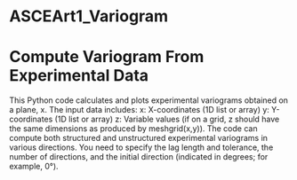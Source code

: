 # ASCEArt1_Variogram #####
# Compute Variogram From Experimental Data
This Python code calculates and plots experimental variograms obtained on a plane, x.
The input data includes:
x: X-coordinates (1D list or array)
y: Y-coordinates (1D list or array)
z: Variable values (if on a grid, z should have the same dimensions
as produced by meshgrid(x,y)).
The code can compute both structured and unstructured experimental variograms
in various directions. You need to specify the lag length and tolerance, the
number of directions, and the initial direction (indicated in degrees; for example, 0°).
